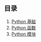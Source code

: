 ## 目录
1. [Python 基础](https://github.com/keinYe/study/blob/master/Python/Python-basic.md)
2. [Python 函数](https://github.com/keinYe/study/blob/master/Python/Python-functions.md)
3. [Python 模块](https://github.com/keinYe/study/blob/master/Python/Python-module.md)